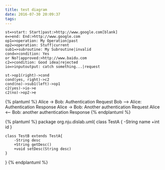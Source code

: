 ```yaml
---
title: test diagram
date: 2016-07-30 20:09:37
tags:
---
```


```flow
st=>start: Start|past:>http://www.google.com[blank]
e=>end: End:>http://www.google.com
op1=>operation: My Operation|past
op2=>operation: Stuff|current
sub1=>subroutine: My Subroutine|invalid
cond=>condition: Yes 
or No?|approved:>http://www.baidu.com
c2=>condition: Good idea|rejected
io=>inputoutput: catch something...|request

st->op1(right)->cond
cond(yes, right)->c2
cond(no)->sub1(left)->op1
c2(yes)->io->e
c2(no)->op2->e
```

{% plantuml %}
Alice -> Bob: Authentication Request
Bob --> Alice: Authentication Response
Alice -> Bob: Another authentication Request
Alice <-- Bob: another authentication Response
{% endplantuml %}

{% plantuml %}
package org.nju.dislab.uml{
    class TestA {
        -String name
        +int id
    }

    class TestB extends TestA{
        -String desc
        +String getDesc()
        +void setDesc(String desc)
    }
}
{% endplantuml %}